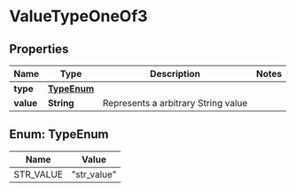 

# ValueTypeOneOf3


## Properties

| Name | Type | Description | Notes |
|------------ | ------------- | ------------- | -------------|
|**type** | [**TypeEnum**](#TypeEnum) |  |  |
|**value** | **String** | Represents a arbitrary String value |  |



## Enum: TypeEnum

| Name | Value |
|---- | -----|
| STR_VALUE | &quot;str_value&quot; |



